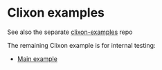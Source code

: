# Clixon examples

See also the separate
[clixon-examples](https://github.com/clicon/clixon-examples) repo

The remaining Clixon example is for internal testing:
  * [Main example](main/README.md)



